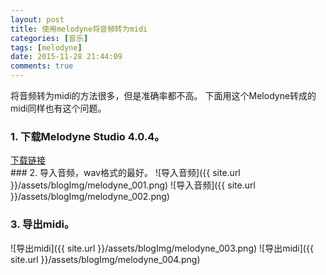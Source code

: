 ```yaml
---
layout: post
title: 使用melodyne将音频转为midi
categories: [音乐]
tags: [melodyne]
date: 2015-11-28 21:44:09
comments: true
---
```


将音频转为midi的方法很多，但是准确率都不高。
下面用这个Melodyne转成的midi同样也有这个问题。

### 1. 下载Melodyne Studio 4.0.4。
<div markdown="0"><a href="http://pan.baidu.com/s/1hr5pwZM" class="btn btn-info">下载链接</a></div>
<!--more-->
### 2. 导入音频，wav格式的最好。
![导入音频]({{ site.url }}/assets/blogImg/melodyne_001.png)
![导入音频]({{ site.url }}/assets/blogImg/melodyne_002.png)

### 3. 导出midi。
![导出midi]({{ site.url }}/assets/blogImg/melodyne_003.png)
![导出midi]({{ site.url }}/assets/blogImg/melodyne_004.png)
